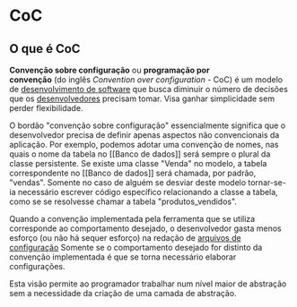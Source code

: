 # CoC

## O que é CoC

**Convenção sobre configuração** ou **programação por convenção** (do inglês _Convention over configuration_ - CoC) é um modelo de [desenvolvimento de software](https://pt.wikipedia.org/wiki/Desenvolvimento_de_software) que busca diminuir o número de decisões que os [desenvolvedores](https://pt.wikipedia.org/wiki/Programador) precisam tomar. Visa ganhar simplicidade sem perder flexibilidade.

O bordão "convenção sobre configuração" essencialmente significa que o desenvolvedor precisa de definir apenas aspectos não convencionais da aplicação. Por exemplo, podemos adotar uma convenção de nomes, nas quais o nome da tabela no [[Banco de dados]] será sempre o plural da classe persistente. Se existe uma classe "Venda" no modelo, a tabela correspondente no [[Banco de dados]] será chamada, por padrão, "vendas". Somente no caso de alguém se desviar deste modelo tornar-se-ia necessário escrever código específico relacionando a classe a tabela, como se se resolvesse chamar a tabela "produtos_vendidos".

Quando a convenção implementada pela ferramenta que se utiliza corresponde ao comportamento desejado, o desenvolvedor gasta menos esforço (ou não há sequer esforço) na redação de [arquivos de configuração](https://en.wikipedia.org/wiki/Configuration_file) Somente se o comportamento desejado for distinto da convenção implementada é que se torna necessário elaborar configurações.

Esta visão permite ao programador trabalhar num nível maior de abstração sem a necessidade da criação de uma camada de abstração.
